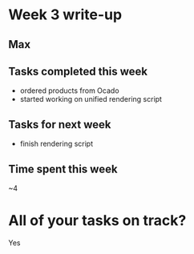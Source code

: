 # Week 3 write-up

## Max

## Tasks completed this week
- ordered products from Ocado
- started working on unified rendering script


## Tasks for next week
- finish rendering script


## Time spent this week
~4 


# All of your tasks on track?
Yes
